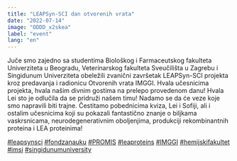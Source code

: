 ```yaml
---
title: "LEAPSyn-SCI dan otvorenih vrata"
date: "2022-07-14"
image: "ODDD_x2skea"
label: "event"
lang: "en"
---
```

Juče smo zajedno sa studentima Biološkog i Farmaceutskog fakulteta Univerziteta u Beogradu, Veterinarskog fakulteta Sveučilišta u Zagrebu i Singidunum Univerziteta obeležili zvanični završetak LEAPSyn-SCI projekta kroz predavanja i radionicu Otvorenih vrata IMGGI. 
Hvala učesnicima projekta, hvala našim divnim gostima na prelepo provedenom  danu! Hvala Lei sto je odlučila da se pridruži našem timu! Nadamo se da će veze koje smo napravili biti trajne. Čestitamo pobednicima kviza, Lei i Sofiji, ali i ostalim učesnicima koji su pokazali fantastično znanje o biljkama vaskrsnicama, neurodegenerativnim oboljenjima, produkciji rekombinantnih proteina i LEA proteinima!

<a href=''>#leapsynsci</a> <a href=''>#fondzanauku</a> <a href=''>#PROMIS</a> <a href=''>#leaproteins</a> <a href=''>#IMGGI</a> <a href=''>#hemijskifakultet</a> <a href=''>#imsi</a> <a href=''>#singidunumuniversity</a>
